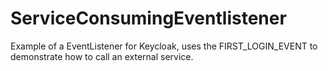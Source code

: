 # ServiceConsumingEventlistener
Example of a EventListener for Keycloak, uses the FIRST_LOGIN_EVENT to demonstrate how to call an external service.

